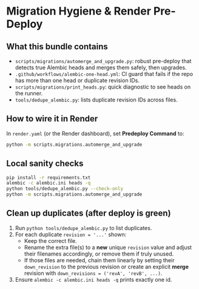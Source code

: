 # Migration Hygiene & Render Pre-Deploy

## What this bundle contains
- `scripts/migrations/automerge_and_upgrade.py`: robust pre-deploy that detects true Alembic heads and merges them safely, then upgrades.
- `.github/workflows/alembic-one-head.yml`: CI guard that fails if the repo has more than one head or duplicate revision IDs.
- `scripts/migrations/print_heads.py`: quick diagnostic to see heads on the runner.
- `tools/dedupe_alembic.py`: lists duplicate revision IDs across files.

## How to wire it in Render
In `render.yaml` (or the Render dashboard), set **Predeploy Command** to:
```bash
python -m scripts.migrations.automerge_and_upgrade
```

## Local sanity checks
```bash
pip install -r requirements.txt
alembic -c alembic.ini heads -q
python tools/dedupe_alembic.py --check-only
python -m scripts.migrations.automerge_and_upgrade
```

## Clean up duplicates (after deploy is green)
1. Run `python tools/dedupe_alembic.py` to list duplicates.
2. For each duplicate `revision = '...'` shown:
   - Keep the correct file.
   - Rename the extra file(s) to a **new** unique `revision` value and adjust their filenames accordingly,
     or remove them if truly unused.
   - If those files are needed, chain them linearly by setting their `down_revision` to the previous revision
     or create an explicit **merge** revision with `down_revisions = ('revA', 'revB', ...)`.
3. Ensure `alembic -c alembic.ini heads -q` prints exactly one id.
